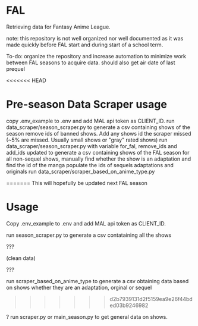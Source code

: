 # FAL
Retrieving data for Fantasy Anime League.

note: this repository is not well organized nor well documented as
it was made quickly before FAL start
and during start of a school term.

To-do: organize the repository and increase automation to minimize work between FAL seasons to acquire data.
should also get air date of last prequel

<<<<<<< HEAD
# Pre-season Data Scraper usage
copy .env_example to .env and add MAL api token as CLIENT_ID.
run data_scraper/season_scraper.py to generate a csv containing shows of the season
remove ids of banned shows. Add any shows id the scraper missed (~5% are missed. Usually small shows or "gray" rated shows)
run data_scraper/season_scraper.py with variable for_fal, remove_ids and add_ids updated to generate a csv containing shows of the FAL season
for all non-sequel shows, manually find whether the show is an adaptation and find the id of the manga
populate the ids of sequels adaptations and originals
run data_scraper/scraper_based_on_anime_type.py

=======
This will hopefully be updated next FAL season
# Usage
Copy .env_example to .env and add MAL api token as CLIENT_ID.

run season_scraper.py to generate a csv contataining all the shows

???

(clean data)

???

run scraper_based_on_anime_type to generate a csv obtaining data based on shows whether they are an adaptation, orginal or sequel
>>>>>>> d2b7939131d2f5159ea9e26f44bded03b9246982

? run scraper.py or main_season.py to get general data on shows.
